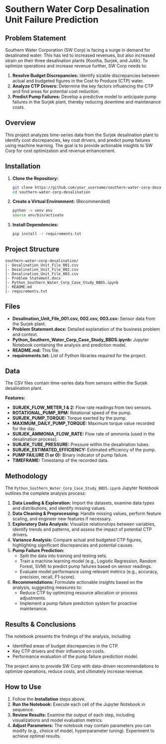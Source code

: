 # Southern Water Corp Desalination Unit Failure Prediction

## Problem Statement

Southern Water Corporation (SW Corp) is facing a surge in demand for desalinated water. This has led to increased revenues, but also increased strain on their three desalination plants (Kootha, Surjek, and Jutik). To optimize operations and increase revenue further, SW Corp needs to:

1. **Resolve Budget Discrepancies:** Identify sizable discrepancies between actual and budgeted figures in the Cost to Produce (CTP) water.
2. **Analyze CTP Drivers:** Determine the key factors influencing the CTP and find areas for potential cost reduction.
3. **Predict Pump Failures:**  Develop a predictive model to anticipate pump failures in the Surjek plant, thereby reducing downtime and maintenance costs.

## Overview

This project analyzes time-series data from the Surjek desalination plant to identify cost discrepancies, key cost drivers, and predict pump failures using machine learning. The goal is to provide actionable insights to SW Corp for cost optimization and revenue enhancement.

## Installation

1. **Clone the Repository:** 
   ```bash
   git clone https://github.com/your_username/southern-water-corp-desalination.git
   cd southern-water-corp-desalination
   ```

2. **Create a Virtual Environment:** (Recommended)
   ```bash
   python -m venv env 
   source env/bin/activate
   ```

3. **Install Dependencies:**
   ```bash
   pip install -r requirements.txt
   ```

## Project Structure

```
southern-water-corp-desalination/
|- Desalination_Unit_File_001.csv
|- Desalination_Unit_File_002.csv
|- Desalination_Unit_File_003.csv
|- Problem Statement.docx 
|- Python_Southern_Water_Corp_Case_Study_BBDS.ipynb
|- README.md
|- requirements.txt 
```

## Files

* **Desalination_Unit_File_001.csv, 002.csv, 003.csv:**  Sensor data from the Surjek plant.
* **Problem Statement.docx:**  Detailed explanation of the business problem and context.
* **Python_Southern_Water_Corp_Case_Study_BBDS.ipynb:**  Jupyter Notebook containing the analysis and prediction model.
* **README.md:** This file.
* **requirements.txt:** List of Python libraries required for the project.


## Data

The CSV files contain time-series data from sensors within the Surjek desalination plant. 

**Features:**

* **SURJEK_FLOW_METER_1 & 2:** Flow rate readings from two sensors.
* **ROTATIONAL_PUMP_RPM:** Rotational speed of the pump.
* **SURJEK_PUMP_TORQUE:** Torque exerted by the pump.
* **MAXIMUM_DAILY_PUMP_TORQUE:**  Maximum torque value recorded for the day.
* **SURJEK_AMMONIA_FLOW_RATE:**  Flow rate of ammonia (used in the desalination process).
* **SURJEK_TUBE_PRESSURE:** Pressure within the desalination tubes. 
* **SURJEK_ESTIMATED_EFFICIENCY:** Estimated efficiency of the pump.
* **PUMP FAILURE (1 or 0):** Binary indicator of pump failure.
* **TIMEFRAME:** Timestamp of the recorded data.


## Methodology

The `Python_Southern_Water_Corp_Case_Study_BBDS.ipynb` Jupyter Notebook outlines the complete analysis process:

1. **Data Loading & Exploration:** Import the datasets, examine data types and distributions, and identify missing values.
2. **Data Cleaning & Preprocessing:** Handle missing values, perform feature scaling, and engineer new features if necessary.
3. **Exploratory Data Analysis:** Visualize relationships between variables, identify trends and patterns, and assess the impact of potential CTP drivers.
4. **Variance Analysis:** Compare actual and budgeted CTP figures, highlighting significant discrepancies and potential causes.
5. **Pump Failure Prediction:**
    * Split the data into training and testing sets.
    * Train a machine learning model (e.g., Logistic Regression, Random Forest, SVM) to predict pump failures based on sensor readings.
    * Evaluate model performance using relevant metrics (e.g., accuracy, precision, recall, F1-score).
6. **Recommendations:** Formulate actionable insights based on the analysis, suggesting measures to:
    * Reduce CTP by optimizing resource allocation or process adjustments.
    * Implement a pump failure prediction system for proactive maintenance.

## Results & Conclusions 

The notebook presents the findings of the analysis, including:

* Identified areas of budget discrepancies in the CTP.
* Key CTP drivers and their influence on costs.
* Performance evaluation of the pump failure prediction model.

The project aims to provide SW Corp with data-driven recommendations to optimize operations, reduce costs, and ultimately increase revenue. 

## How to Use

1. Follow the **Installation** steps above.
2. **Run the Notebook:** Execute each cell of the Jupyter Notebook in sequence.
3. **Review Results:** Examine the output of each step, including visualizations and model evaluation metrics.
4. **Adjust Parameters:**  The notebook may contain parameters you can modify (e.g., choice of model, hyperparameter tuning). Experiment to achieve optimal results. 
